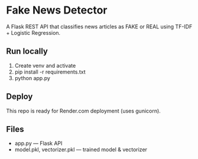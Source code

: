 # Fake News Detector

A Flask REST API that classifies news articles as FAKE or REAL using TF-IDF + Logistic Regression.

## Run locally
1. Create venv and activate
2. pip install -r requirements.txt
3. python app.py

## Deploy
This repo is ready for Render.com deployment (uses gunicorn).

## Files
- app.py — Flask API
- model.pkl, vectorizer.pkl — trained model & vectorizer
